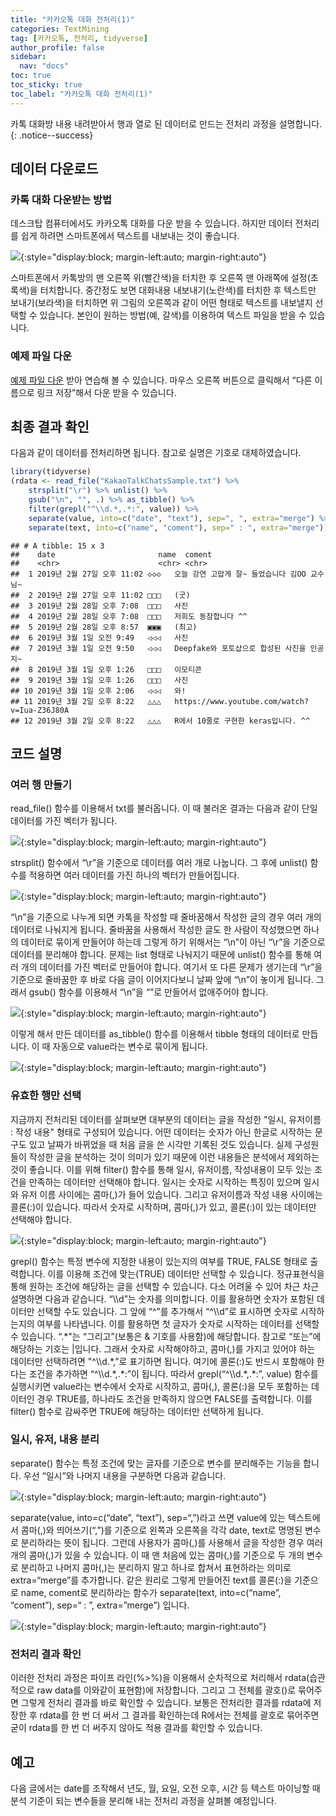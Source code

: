 ```yaml
---
title: "카카오톡 대화 전처리(1)"
categories: TextMining
tag: [카카오톡, 전처리, tidyverse]
author_profile: false
sidebar:
  nav: "docs"
toc: true
toc_sticky: true
toc_label: "카카오톡 대화 전처리(1)"
---
```

카톡 대화방 내용 내려받아서 행과 열로 된 데이터로 만드는 전처리 과정을 설명합니다. 
{: .notice--success}

## 데이터 다운로드
### 카톡 대화 다운받는 방법
데스크탑 컴퓨터에서도 카카오톡 대화를 다운 받을 수 있습니다. 하지만 데이터 전처리를 쉽게 하려면 스마트폰에서 텍스트를 내보내는 것이 좋습니다.  

![](https://raw.githubusercontent.com/cysics/cysics.github.io/master/_posts/2022-01-18-kakaotalk-preprocessing_files/figure-gfm/kakaotalk.jpg){:style="display:block; margin-left:auto; margin-right:auto"}  

스마트폰에서 카톡방의 맨 오른쪽 위(빨간색)을 터치한 후 오른쪽 맨 아래쪽에 설정(초록색)을 터치합니다. 중간정도 보면 대화내용 내보내기(노란색)를 터치한 후 텍스트만 보내기(보라색)을 터치하면 위 그림의 오른쪽과 같이 어떤 형태로 텍스트를 내보낼지 선택할 수 있습니다. 본인이 원하는 방법(예, 갈색)를 이용하여 텍스트 파일을 받을 수 있습니다.

### 예제 파일 다운
[예제 파일 다운](https://raw.githubusercontent.com/cysics/cysics.github.io/master/data/KakaoTalkChatsSample.txt) 받아 연습해 볼 수 있습니다. 마우스 오른쪽 버튼으로 클릭해서 “다른 이름으로 링크 저장”해서 다운 받을 수 있습니다.

## 최종 결과 확인

다음과 같이 데이터를 전처리하면 됩니다. 참고로 실명은 기호로 대체하였습니다.

``` r
library(tidyverse)
(rdata <- read_file("KakaoTalkChatsSample.txt") %>%                          # txt 파일 읽어오기
    strsplit("\r") %>% unlist() %>%                                          # 같은 사람의 글은 한 줄로
    gsub("\n", "", .) %>% as_tibble() %>%                                    # 줄바꿈 없애기
    filter(grepl("^\\d.*,.*:", value)) %>%                                   # 숫자시작 , : 있는 것만
    separate(value, into=c("date", "text"), sep=", ", extra="merge") %>%     # 날짜와 글 분리
    separate(text, into=c("name", "coment"), sep=" : ", extra="merge"))      # 이름과 글 내용 분리
```

    ## # A tibble: 15 x 3
    ##    date                       name  coment                                      
    ##    <chr>                      <chr> <chr>                                       
    ##  1 2019년 2월 27일 오후 11:02 ◇◇◇   오늘 강연 고맙게 잘~ 들었습니다 김OO 교수님~
    ##  2 2019년 2월 27일 오후 11:02 □□□   (굿)                                        
    ##  3 2019년 2월 28일 오후 7:08  □□□   사진                                        
    ##  4 2019년 2월 28일 오후 7:08  □□□   저희도 동참합니다 ^^                        
    ##  5 2019년 2월 28일 오후 8:57  ▣▣▣   (최고)                                      
    ##  6 2019년 3월 1일 오전 9:49   ◁◁◁   사진                                        
    ##  7 2019년 3월 1일 오전 9:50   ◁◁◁   Deepfake와 포토샵으로 합성된 사진을 인공지~ 
    ##  8 2019년 3월 1일 오후 1:26   □□□   이모티콘                                    
    ##  9 2019년 3월 1일 오후 1:26   □□□   사진                                        
    ## 10 2019년 3월 1일 오후 2:06   ◁◁◁   와!                                         
    ## 11 2019년 3월 2일 오후 8:22   △△△   https://www.youtube.com/watch?v=Iua-Z36J80A 
    ## 12 2019년 3월 2일 오후 8:22   △△△   R에서 10줄로 구현한 keras입니다. ^^         

## 코드 설명
### 여러 행 만들기
read\_file() 함수를 이용해서 txt를 불러옵니다. 이 때 불러온 결과는 다음과 같이 단일 데이터를 가진 벡터가 됩니다. 

![](https://raw.githubusercontent.com/cysics/cysics.github.io/master/_posts/2022-01-18-kakaotalk-preprocessing_files/figure-gfm/row_data.jpg){:style="display:block; margin-left:auto; margin-right:auto"}  

strsplit() 함수에서 “\\r”을 기준으로 데이터를 여러 개로 나눕니다. 그 후에 unlist() 함수를 적용하면 여러 데이터를 가진 하나의 벡터가 만들어집니다.

![](https://raw.githubusercontent.com/cysics/cysics.github.io/master/_posts/2022-01-18-kakaotalk-preprocessing_files/figure-gfm/strsplit.jpg){:style="display:block; margin-left:auto; margin-right:auto"} 

“\\n”을 기준으로 나누게 되면 카톡을 작성할 때 줄바꿈해서 작성한 글의 경우 여러 개의 데이터로 나눠지게 됩니다. 줄바꿈을 사용해서 작성한 글도 한 사람이 작성했으면 하나의 데이터로 묶이게 만들어야 하는데 그렇게 하기 위해서는 “\\n”이 아닌 “\\r”을 기준으로 데이터를 분리해야 합니다. 문제는 list 형태로 나눠지기 때문에 unlist() 함수를 통해 여러 개의 데이터를 가진 벡터로 만들어야 합니다. 여기서 또 다른 문제가 생기는데 “\\r”을 기준으로 줄바꿈한 후 바로 다음 글이 이어지다보니 날짜 앞에 “\\n”이 놓이게 됩니다. 그래서 gsub() 함수를 이용해서 “\\n”을 “”로 만들어서 없애주어야 합니다. 

![](https://raw.githubusercontent.com/cysics/cysics.github.io/master/_posts/2022-01-18-kakaotalk-preprocessing_files/figure-gfm/gsub.jpg){:style="display:block; margin-left:auto; margin-right:auto"} 

이렇게 해서 만든 데이터를 as\_tibble() 함수를 이용해서 tibble 형태의 데이터로 만듭니다. 이 때 자동으로 value라는 변수로 묶이게 됩니다.  

![](https://raw.githubusercontent.com/cysics/cysics.github.io/master/_posts/2022-01-18-kakaotalk-preprocessing_files/figure-gfm/tibble.jpg){:style="display:block; margin-left:auto; margin-right:auto"} 
  
### 유효한 행만 선택
지금까지 전처리된 데이터를 살펴보면 대부분의 데이터는 글을 작성한 "일시, 유저이름 : 작성 내용" 형태로 구성되어 있습니다. 어떤 데이터는 숫자가 아닌 한글로 시작하는 문구도 있고 날짜가 바뀌었을 때 처음 글을 쓴 시각만 기록된 것도 있습니다. 실제 구성원들이 작성한 글을 분석하는 것이 의미가 있기 때문에 이런 내용들은 분석에서 제외하는 것이 좋습니다. 이를 위해 filter() 함수를 통해 일시, 유저이름, 작성내용이 모두 있는 조건을 만족하는 데이터만 선택해야 합니다. 일시는 숫자로 시작하는 특징이 있으며 일시와 유저 이름 사이에는 콤마(,)가 들어 있습니다. 그리고 유저이름과 작성 내용 사이에는 콜론(:)이 있습니다. 따라서 숫자로 시작하며, 콤마(,)가 있고, 콜론(:)이 있는 데이터만 선택해야 합니다.  

![](https://raw.githubusercontent.com/cysics/cysics.github.io/master/_posts/2022-01-18-kakaotalk-preprocessing_files/figure-gfm/filter.jpg){:style="display:block; margin-left:auto; margin-right:auto"}

grepl() 함수는 특정 변수에 지정한 내용이 있는지의 여부를 TRUE, FALSE 형태로 출력합니다. 이를 이용해 조건에 맞는(TRUE) 데이터만 선택할 수 있습니다.
정규표현식을 통해 원하는 조건에 해당하는 글을 선택할 수 있습니다. 다소 어려울 수 있어 차근 차근 설명하면 다음과 같습니다. 
“\\\d”는 숫자를 의미합니다. 이를 활용하면 숫자가 포함된 데이터만 선택할 수도 있습니다. 
그 앞에 “^”를 추가해서 “^\\\d”로 표시하면 숫자로 시작하는지의 여부를 나타냅니다. 이를 활용하면 첫 글자가 숫자로 시작하는 데이터를 선택할 수 있습니다. 
“.\*"는 “그리고”(보통은 & 기호를 사용함)에 해당합니다. 참고로 “또는”에 해당하는 기호는 \|입니다. 
그래서 숫자로 시작해야하고, 콤마(,)를 가지고 있어야 하는 데이터만 선택하려면 "^\\\d.\*,”로 표기하면 됩니다. 
여기에 콜론(:)도 반드시 포함해야 한다는 조건을 추가하면 “^\\\d.\*,.\*:”이 됩니다. 
따라서 grepl(“^\\\d.\*,.\*:”, value) 함수를 실행시키면 value라는 변수에서 숫자로 시작하고, 콤마(,), 콜론(:)을 모두 포함하는 데이터인 경우 TRUE를, 하나라도 조건을 만족하지 않으면 FALSE를 출력합니다. 이를 filter() 함수로 감싸주면 TRUE에 해당하는 데이터만 선택하게 됩니다.

### 일시, 유저, 내용 분리
separate() 함수는 특정 조건에 맞는 글자를 기준으로 변수를 분리해주는 기능을 합니다. 우선 “일시”와 나머지 내용을 구분하면 다음과 같습니다.

![](https://raw.githubusercontent.com/cysics/cysics.github.io/master/_posts/2022-01-18-kakaotalk-preprocessing_files/figure-gfm/separate1.jpg){:style="display:block; margin-left:auto; margin-right:auto"}

separate(value, into=c(“date”, “text”), sep=“,”)라고 쓰면 value에 있는 텍스트에서 콤마(,)와 띄어쓰기(“,”)를 기준으로 왼쪽과 오른쪽을 각각 date, text로 명명된 변수로 분리하라는 뜻이 됩니다. 그런데 사용자가 콤마(,)를 사용해서 글을 작성한 경우 여러 개의 콤마(,)가 있을 수 있습니다. 이 때 맨 처음에 있는 콤마(,)를 기준으로 두 개의 변수로 분리하고 나머지 콤마(,)는 분리하지 말고 하나로 합쳐서 표현하라는 의미로 extra=“merge”를 추가합니다. 같은 원리로 그렇게 만들어진 text를 콜론(:)을 기준으로 name, coment로 분리하라는 함수가 separate(text, into=c(“name”, “coment”), sep=“ : ”, extra=”merge”) 입니다.  

![](https://raw.githubusercontent.com/cysics/cysics.github.io/master/_posts/2022-01-18-kakaotalk-preprocessing_files/figure-gfm/separate2.jpg){:style="display:block; margin-left:auto; margin-right:auto"}
  
### 전처리 결과 확인
이러한 전처리 과정은 파이프 라인(%&gt;%)을 이용해서 순차적으로 처리해서 rdata(습관적으로 raw data를 이와같이 표현함)에 저장합니다. 그리고 그 전체를 괄호()로 묶어주면 그렇게 전처리 결과를 바로 확인할 수 있습니다. 보통은 전처리한 결과를 rdata에 저장한 후 rdata를 한 번 더 써서 그 결과를 확인하는데 R에서는 전체를 괄호로 묶어주면 굳이 rdata를 한 번 더 써주지 않아도 적용 결과를 확인할 수 있습니다.  
  
## 예고
다음 글에서는 date를 조작해서 년도, 월, 요일, 오전 오후, 시간 등 텍스트 마이닝할 때 분석 기준이 되는 변수들을 분리해 내는 전처리 과정을 살펴볼 예정입니다.
